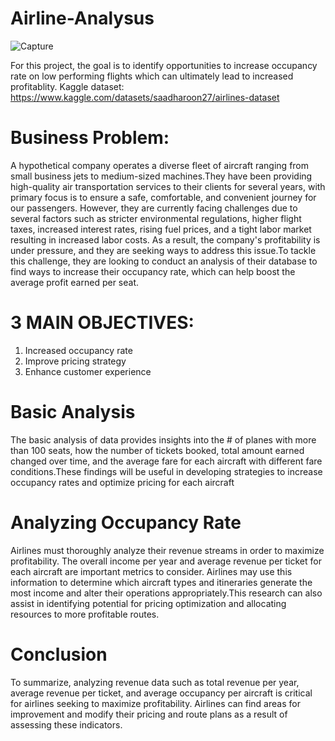# Airline-Analysus
  ![Capture](https://github.com/user-attachments/assets/98c2e051-bdd7-4963-a7b4-d676d9db82fb)

For this project, the goal is to identify opportunities to increase occupancy rate on low performing flights which can ultimately lead to increased profitablity.
Kaggle dataset: https://www.kaggle.com/datasets/saadharoon27/airlines-dataset
# Business Problem:
A hypothetical company operates a diverse fleet of aircraft ranging from small business jets to medium-sized machines.They have been providing high-quality air transportation services to their clients for several years, with primary focus is to ensure a safe, comfortable, and convenient journey for our passengers. However, they are currently facing challenges due to several factors such as stricter environmental regulations, higher flight taxes, increased interest rates, rising fuel prices, and a tight labor market resulting in increased labor costs. As a result, the company's profitability is under pressure, and they are seeking ways to address this issue.To tackle this challenge, they are looking to conduct an analysis of their database to find ways to increase their occupancy rate, which can help boost the average profit earned per seat.
# 3 MAIN OBJECTIVES:
1. Increased occupancy rate
2. Improve pricing strategy
3. Enhance customer experience
# Basic Analysis
The basic analysis of data provides insights into the # of planes with more than 100 seats, how the number of tickets booked, total amount earned changed over time, and the average fare for each aircraft with different fare conditions.These findings will be useful in developing strategies to increase occupancy rates and optimize pricing for each aircraft
# Analyzing Occupancy Rate
Airlines must thoroughly analyze their revenue streams in order to maximize profitability. The overall income per year and average revenue per ticket for each aircraft are important metrics to consider. Airlines may use this information to determine which aircraft types and itineraries generate the most income and alter their operations appropriately.This research can also assist in identifying potential for pricing optimization and allocating resources to more profitable routes.
# Conclusion
To summarize, analyzing revenue data such as total revenue per year, average revenue per ticket, and average occupancy per aircraft is critical for airlines seeking to maximize profitability. Airlines can find areas for improvement and modify their pricing and route plans as a result of assessing these indicators.
